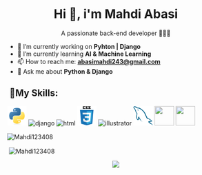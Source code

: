 <h1 align="center">Hi 👋, i'm Mahdi Abasi</h1>
<P align="center"> A passionate back-end developer 👨‍💻✨</P>

- 👀 I’m currently working on **Pyhton | Django**
- 🌱 I’m currently learning **AI & Machine Learning**
- 📫 How to reach me: **abasimahdi243@gmail.com**
- 💬 Ask me about **Python & Django**



<h2> &nbsp;🚀My Skills:</h2>
<p align="left">
<img src="https://raw.githubusercontent.com/devicons/devicon/master/icons/python/python-original.svg" alt="python" width="45" height="45" />
<img src="https://camo.githubusercontent.com/c96cb99431280ee1fdce3fe6b5338c5aca7bcaf94331b7426803ac9b426f6cef/68747470733a2f2f63646e2e776f726c64766563746f726c6f676f2e636f6d2f6c6f676f732f646a616e676f2e737667" alt="django" width="40" height="40" data-canonical-src="https://cdn.worldvectorlogo.com/logos/django.svg" style="max-width: 100%;">
  <img src="https://cdn.jsdelivr.net/gh/devicons/devicon/icons/html5/html5-original.svg" alt="html" width="45" height="45"/>
<img src="https://raw.githubusercontent.com/devicons/devicon/master/icons/css3/css3-original-wordmark.svg" alt="css3" width="45" height="45" />
<img src="https://camo.githubusercontent.com/c871fd4057a513e8b64c7dd87eaa844a994f6569bcca6dbb058906289be588aa/68747470733a2f2f7777772e766563746f726c6f676f2e7a6f6e652f6c6f676f732f61646f62655f696c6c7573747261746f722f61646f62655f696c6c7573747261746f722d69636f6e2e737667" alt="illustrator" width="40" height="40" data-canonical-src="https://www.vectorlogo.zone/logos/adobe_illustrator/adobe_illustrator-icon.svg" style="max-width: 100%;">
<img src="https://raw.githubusercontent.com/devicons/devicon/master/icons/mysql/mysql-original.svg" alt="mysql" width="45" height="45" />
<img src="https://cdn.jsdelivr.net/gh/devicons/devicon@latest/icons/photoshop/photoshop-original.svg" width="45" height="45"/>     
<img src="https://encrypted-tbn0.gstatic.com/images?q=tbn:ANd9GcQFmXNqIEwnkjXlbf4tIL1YJJXHBmfFnsBBVJcdXbjGswqQQc9n_adUpYFJNOl-OnhEMeg&usqp=CAU" width="45" height="45" />     
</p>

<p><img align="center" src="https://github-readme-stats.vercel.app/api/top-langs?username=Mahdi123408&show_icons=true&theme=dark&locale=en&layout=compact" alt="Mahdi123408" /></p>

<p>&nbsp;<img align="center" src="https://github-readme-stats.vercel.app/api?username=Mahdi123408&show_icons=true&theme=dark&locale=en" alt="Mahdi123408" /></p>

<p align="center">
  <img src="https://capsule-render.vercel.app/api?type=waving&color=gradient&height=100&section=footer"/>
</p>
<!---
Mahdi123408/Mahdi123408 is a ✨ special ✨ repository because its `README.md` (this file) appears on your GitHub profile.
You can click the Preview link to take a look at your changes.
--->
